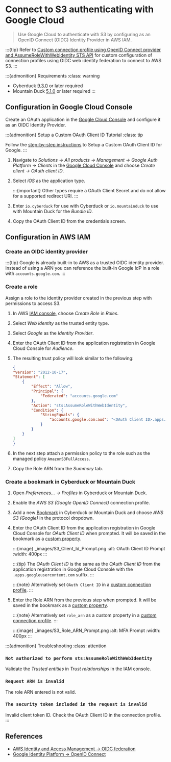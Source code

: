 Connect to S3 authenticating with Google Cloud
====

> Use Google Cloud to authenticate with S3 by configuring as an OpenID Connect (OIDC) Identity Provider in AWS IAM.


:::{tip}
Refer to [Custom connection profile using OpenID Connect provider and AssumeRoleWithWebIdentity STS API](../protocols/profiles/aws_oidc.md) for custom configuration of connection profiles using OIDC web identity federation to connect to AWS S3.
:::

:::{admonition} Requirements
:class: warning
* Cyberduck [9.3.0](https://cyberduck.io/changelog/) or later required
* Mountain Duck [5.1.0](https://mountainduck.io/changelog/) or later required
  :::

## Configuration in Google Cloud Console

Create an OAuth application in the [Google Cloud Console](https://console.cloud.google.com/auth/clients) and configure it as an OIDC Identity Provider.

:::{admonition} Setup a Custom OAuth Client ID Tutorial
:class: tip

Follow the [step-by-step instructions](custom_oauth_client_id.md) to Setup a Custom OAuth Client ID for Google.
:::


1. Navigate to _Solutions → All products → Management → Google Auth Platform → Clients_ in the [Google Cloud Console](https://console.cloud.google.com/auth/clients) and choose _Create client → OAuth client ID_.
2. Select _iOS_ as the application type.

   :::{important}
   Other types require a OAuth Client Secret and do not allow for a supported redirect URI.
   :::

3. Enter `io.cyberduck` for use with Cyberduck or `io.mountainduck` to use with Mountain Duck for the _Bundle ID_.
4. Copy the OAuth Client ID from the credentials screen.


## Configuration in AWS IAM

### Create an OIDC identity provider

:::{tip}
Google is already built-in to AWS as a trusted OIDC identity provider. Instead of using a ARN you can reference the built-in Google IdP in a role with `accounts.google.com`.
:::

### Create a role

Assign a role to the identity provider created in the previous step with permissions to access S3.

1. In AWS [IAM console](https://console.aws.amazon.com/iam/), choose _Create Role_ in _Roles_.
2. Select _Web identity_ as the trusted entity type.
3. Select _Google_ as the _Identity Provider_.
4. Enter the OAuth Client ID from the application registration in Google Cloud Console for _Audience_.
5. The resulting trust policy will look similar to the following:

    ```json
   {
    "Version": "2012-10-17",
    "Statement": [
        {
            "Effect": "Allow",
            "Principal": {
                "Federated": "accounts.google.com"
            },
            "Action": "sts:AssumeRoleWithWebIdentity",
            "Condition": {
                "StringEquals": {
                    "accounts.google.com:aud": "<OAuth Client ID>.apps.googleusercontent.com"
                }
            }
        }
    ]
   }
    ```

6. In the next step attach a permission policy to the role such as the managed policy `AmazonS3FullAccess`.
7. Copy the Role ARN from the _Summary_ tab.


### Create a bookmark in Cyberduck or Mountain Duck

1. Open _Preferences… → Profiles_ in Cyberduck or Mountain Duck.
2. Enable the *AWS S3 (Google OpenID Connect)* connection profile.
3. Add a new [Bookmark](../cyberduck/bookmarks.md) in Cyberduck or Mountain Duck and choose *AWS S3 (Google)* in the protocol dropdown.
4. Enter the OAuth Client ID from the application registration in Google Cloud Console for _OAuth Client ID_ when prompted. It will be saved in the bookmark as a [custom property](hidden_properties.md#in-duck-bookmark-files).

   :::{image} _images/S3_Client_Id_Prompt.png
   :alt: OAuth Client ID Prompt
   :width: 400px
   :::

   :::{tip}
   The _OAuth Client ID_ is the same as the _OAuth Client ID_ from the application registration in Google Cloud Console with the `.apps.googleusercontent.com` suffix.
   :::

   :::{note}
   Alternatively set `OAuth Client ID` in a [custom connection profile](../protocols/profiles/aws_oidc.md).
   :::

5. Enter the Role ARN from the previous step when prompted. It will be saved in the bookmark as a [custom property](hidden_properties.md#in-duck-bookmark-files).

   :::{note}
   Alternatively set `role_arn` as a custom property in a [custom connection profile](../protocols/profiles/aws_oidc.md).
   :::

   :::{image} _images/S3_Role_ARN_Prompt.png
   :alt: MFA Prompt
   :width: 400px
   :::

:::{admonition} Troubleshooting
:class: attention
### `Not authorized to perform sts:AssumeRoleWithWebIdentity`
Validate the _Trusted entities_ in _Trust relationships_ in the IAM console.

### `Request ARN is invalid`
The role ARN entered is not valid.

### `The security token included in the request is invalid`
Invalid client token ID. Check the OAuth Client ID in the connection profile.
:::

## References
- [AWS Identity and Access Management → OIDC federation](https://docs.aws.amazon.com/IAM/latest/UserGuide/id_roles_providers_oidc.html)
- [Google Identity Platform → OpenID Connect](https://developers.google.com/identity/openid-connect/openid-connect)
